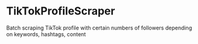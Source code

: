 # TikTokProfileScraper
Batch scraping TikTok profile with certain numbers of followers depending on keywords, hashtags, content 
